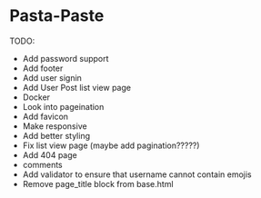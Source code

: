 # Pasta-Paste
TODO:
* Add password support
* Add footer
* Add user signin
* Add User Post list view page
* Docker
* Look into pageination
* Add favicon
* Make responsive
* Add better styling
* Fix list view page (maybe add pagination?????)
* Add 404 page
* comments
* Add validator to ensure that username cannot contain emojis
* Remove page_title block from base.html
